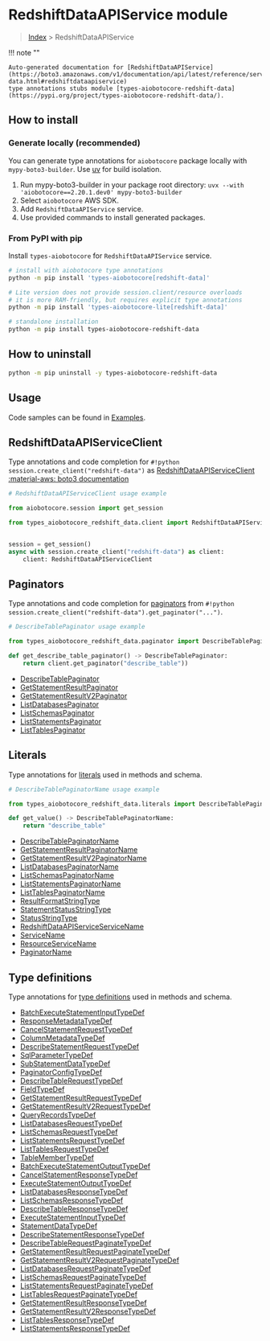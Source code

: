 # RedshiftDataAPIService module

> [Index](../README.md) > RedshiftDataAPIService


!!! note ""

    Auto-generated documentation for [RedshiftDataAPIService](https://boto3.amazonaws.com/v1/documentation/api/latest/reference/services/redshift-data.html#redshiftdataapiservice)
    type annotations stubs module [types-aiobotocore-redshift-data](https://pypi.org/project/types-aiobotocore-redshift-data/).

## How to install

### Generate locally (recommended)

You can generate type annotations for `aiobotocore` package locally with `mypy-boto3-builder`.
Use [uv](https://docs.astral.sh/uv/getting-started/installation/) for build isolation.

1. Run mypy-boto3-builder in your package root directory: `uvx --with 'aiobotocore==2.20.1.dev0' mypy-boto3-builder`
1. Select `aiobotocore` AWS SDK.
1. Add `RedshiftDataAPIService` service.
1. Use provided commands to install generated packages.



### From PyPI with pip

Install `types-aiobotocore` for `RedshiftDataAPIService` service.

```bash
# install with aiobotocore type annotations
python -m pip install 'types-aiobotocore[redshift-data]'

# Lite version does not provide session.client/resource overloads
# it is more RAM-friendly, but requires explicit type annotations
python -m pip install 'types-aiobotocore-lite[redshift-data]'

# standalone installation
python -m pip install types-aiobotocore-redshift-data
```



## How to uninstall

```bash
python -m pip uninstall -y types-aiobotocore-redshift-data
```

## Usage

Code samples can be found in [Examples](./usage.md).

## RedshiftDataAPIServiceClient

Type annotations and code completion for  `#!python session.create_client("redshift-data")` as [RedshiftDataAPIServiceClient](./client.md)
[:material-aws: boto3 documentation](https://boto3.amazonaws.com/v1/documentation/api/latest/reference/services/redshift-data.html#RedshiftDataAPIService.Client)

```python
# RedshiftDataAPIServiceClient usage example

from aiobotocore.session import get_session

from types_aiobotocore_redshift_data.client import RedshiftDataAPIServiceClient


session = get_session()
async with session.create_client("redshift-data") as client:
    client: RedshiftDataAPIServiceClient
```


## Paginators

Type annotations and code completion for
[paginators](./paginators.md)
from `#!python session.create_client("redshift-data").get_paginator("...")`.

```python
# DescribeTablePaginator usage example

from types_aiobotocore_redshift_data.paginator import DescribeTablePaginator

def get_describe_table_paginator() -> DescribeTablePaginator:
    return client.get_paginator("describe_table"))
```

- [DescribeTablePaginator](./paginators.md#describetablepaginator)
- [GetStatementResultPaginator](./paginators.md#getstatementresultpaginator)
- [GetStatementResultV2Paginator](./paginators.md#getstatementresultv2paginator)
- [ListDatabasesPaginator](./paginators.md#listdatabasespaginator)
- [ListSchemasPaginator](./paginators.md#listschemaspaginator)
- [ListStatementsPaginator](./paginators.md#liststatementspaginator)
- [ListTablesPaginator](./paginators.md#listtablespaginator)








## Literals

Type annotations for [literals](./literals.md) used in methods and schema.

```python
# DescribeTablePaginatorName usage example

from types_aiobotocore_redshift_data.literals import DescribeTablePaginatorName

def get_value() -> DescribeTablePaginatorName:
    return "describe_table"
```

- [DescribeTablePaginatorName](./literals.md#describetablepaginatorname)
- [GetStatementResultPaginatorName](./literals.md#getstatementresultpaginatorname)
- [GetStatementResultV2PaginatorName](./literals.md#getstatementresultv2paginatorname)
- [ListDatabasesPaginatorName](./literals.md#listdatabasespaginatorname)
- [ListSchemasPaginatorName](./literals.md#listschemaspaginatorname)
- [ListStatementsPaginatorName](./literals.md#liststatementspaginatorname)
- [ListTablesPaginatorName](./literals.md#listtablespaginatorname)
- [ResultFormatStringType](./literals.md#resultformatstringtype)
- [StatementStatusStringType](./literals.md#statementstatusstringtype)
- [StatusStringType](./literals.md#statusstringtype)
- [RedshiftDataAPIServiceServiceName](./literals.md#redshiftdataapiserviceservicename)
- [ServiceName](./literals.md#servicename)
- [ResourceServiceName](./literals.md#resourceservicename)
- [PaginatorName](./literals.md#paginatorname)




## Type definitions

Type annotations for [type definitions](./type_defs.md) used in methods and schema.

- [BatchExecuteStatementInputTypeDef](./type_defs.md#batchexecutestatementinputtypedef)
- [ResponseMetadataTypeDef](./type_defs.md#responsemetadatatypedef)
- [CancelStatementRequestTypeDef](./type_defs.md#cancelstatementrequesttypedef)
- [ColumnMetadataTypeDef](./type_defs.md#columnmetadatatypedef)
- [DescribeStatementRequestTypeDef](./type_defs.md#describestatementrequesttypedef)
- [SqlParameterTypeDef](./type_defs.md#sqlparametertypedef)
- [SubStatementDataTypeDef](./type_defs.md#substatementdatatypedef)
- [PaginatorConfigTypeDef](./type_defs.md#paginatorconfigtypedef)
- [DescribeTableRequestTypeDef](./type_defs.md#describetablerequesttypedef)
- [FieldTypeDef](./type_defs.md#fieldtypedef)
- [GetStatementResultRequestTypeDef](./type_defs.md#getstatementresultrequesttypedef)
- [GetStatementResultV2RequestTypeDef](./type_defs.md#getstatementresultv2requesttypedef)
- [QueryRecordsTypeDef](./type_defs.md#queryrecordstypedef)
- [ListDatabasesRequestTypeDef](./type_defs.md#listdatabasesrequesttypedef)
- [ListSchemasRequestTypeDef](./type_defs.md#listschemasrequesttypedef)
- [ListStatementsRequestTypeDef](./type_defs.md#liststatementsrequesttypedef)
- [ListTablesRequestTypeDef](./type_defs.md#listtablesrequesttypedef)
- [TableMemberTypeDef](./type_defs.md#tablemembertypedef)
- [BatchExecuteStatementOutputTypeDef](./type_defs.md#batchexecutestatementoutputtypedef)
- [CancelStatementResponseTypeDef](./type_defs.md#cancelstatementresponsetypedef)
- [ExecuteStatementOutputTypeDef](./type_defs.md#executestatementoutputtypedef)
- [ListDatabasesResponseTypeDef](./type_defs.md#listdatabasesresponsetypedef)
- [ListSchemasResponseTypeDef](./type_defs.md#listschemasresponsetypedef)
- [DescribeTableResponseTypeDef](./type_defs.md#describetableresponsetypedef)
- [ExecuteStatementInputTypeDef](./type_defs.md#executestatementinputtypedef)
- [StatementDataTypeDef](./type_defs.md#statementdatatypedef)
- [DescribeStatementResponseTypeDef](./type_defs.md#describestatementresponsetypedef)
- [DescribeTableRequestPaginateTypeDef](./type_defs.md#describetablerequestpaginatetypedef)
- [GetStatementResultRequestPaginateTypeDef](./type_defs.md#getstatementresultrequestpaginatetypedef)
- [GetStatementResultV2RequestPaginateTypeDef](./type_defs.md#getstatementresultv2requestpaginatetypedef)
- [ListDatabasesRequestPaginateTypeDef](./type_defs.md#listdatabasesrequestpaginatetypedef)
- [ListSchemasRequestPaginateTypeDef](./type_defs.md#listschemasrequestpaginatetypedef)
- [ListStatementsRequestPaginateTypeDef](./type_defs.md#liststatementsrequestpaginatetypedef)
- [ListTablesRequestPaginateTypeDef](./type_defs.md#listtablesrequestpaginatetypedef)
- [GetStatementResultResponseTypeDef](./type_defs.md#getstatementresultresponsetypedef)
- [GetStatementResultV2ResponseTypeDef](./type_defs.md#getstatementresultv2responsetypedef)
- [ListTablesResponseTypeDef](./type_defs.md#listtablesresponsetypedef)
- [ListStatementsResponseTypeDef](./type_defs.md#liststatementsresponsetypedef)


